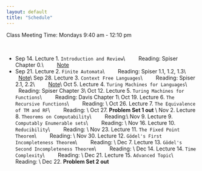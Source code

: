 ```yaml
---
layout: default
title: "Schedule"
---
```


Class Meeting Time: Mondays 9:40 am - 12:10 pm

<br>

* Sep 14. Lecture 1. `Introduction and Review`\\
&nbsp; &nbsp; &nbsp; &nbsp; Reading: Spiser Chapter 0.\\
&nbsp; &nbsp; &nbsp; &nbsp; [Note](/assets/Review.pdf)
* Sep 21. Lecture 2. `Finite Automata`\\
&nbsp; &nbsp; &nbsp; &nbsp; Reading: Spiser 1.1, 1.2, 1.3\\
&nbsp; &nbsp; &nbsp; &nbsp; [Note](/assets/FA.pdf)\\
Sep 28. Lecture 3. `Context Free Languages`\\
&nbsp; &nbsp; &nbsp; &nbsp; Reading: Spiser 2.1, 2.2\\
&nbsp; &nbsp; &nbsp; &nbsp; [Note](/assets/CFL.pdf)\\
Oct 5. Lecture 4. `Turing Machines for Languages`\\
&nbsp; &nbsp; &nbsp; &nbsp; Reading: Spiser Chapter 3\\
Oct 12. Lecture 5. `Turing Machines for Functions`\\
&nbsp; &nbsp; &nbsp; &nbsp; Reading: Davis Chapter 1\\
Oct 19. Lecture 6. `The Recursive Functions`\\
&nbsp; &nbsp; &nbsp; &nbsp; Reading: \\
Oct 26. Lecture 7. `The Equivalence of TM and RF`\\
&nbsp; &nbsp; &nbsp; &nbsp; Reading: \\
Oct 27. **Problem Set 1 out** \\
Nov 2. Lecture 8. `Theorems on Computability`\\
&nbsp; &nbsp; &nbsp; &nbsp; Reading:\\
Nov 9. Lecture 9. `Computably Enumerable sets`\\
&nbsp; &nbsp; &nbsp; &nbsp; Reading: \\
Nov 16. Lecture 10. `Reducibility`\\
&nbsp; &nbsp; &nbsp; &nbsp; Reading:  \\
Nov 23. Lecture 11. `The Fixed Point Theorem`\\
&nbsp; &nbsp; &nbsp; &nbsp; Reading: \\
Nov 30. Lecture 12. `Gödel's First Incompleteness Theorem`\\
&nbsp; &nbsp; &nbsp; &nbsp; Reading: \\
Dec 7. Lecture 13. `Gödel's Second Incompleteness Theorem`\\
&nbsp; &nbsp; &nbsp; &nbsp; Reading: \\
Dec 14. Lecture 14. `Time Complexity`\\
&nbsp; &nbsp; &nbsp; &nbsp; Reading: \\
Dec 21. Lecture 15. `Advanced Topic`\\
&nbsp; &nbsp; &nbsp; &nbsp; Reading: \\
Dec 22. **Problem Set 2 out**